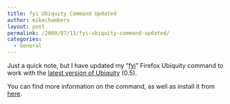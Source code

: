 ```yaml
---
title: fyi Ubiquity Command Updated
author: mikechambers
layout: post
permalink: /2009/07/13/fyi-ubiquity-command-updated/
categories:
  - General
---
```



Just a quick note, but I have updated my &#8220;[fyi][1]&#8221; Firefox Ubiquity command to work with the [latest version of Ubiquity][2] (0.5).

You can find more information on the command, as well as install it from [here][1].

 [1]: http://www.mikechambers.com/blog/2008/08/31/firefox-ubiquity-command-fyi/
 [2]: http://labs.mozilla.com/2009/07/ubiquity-0-5/